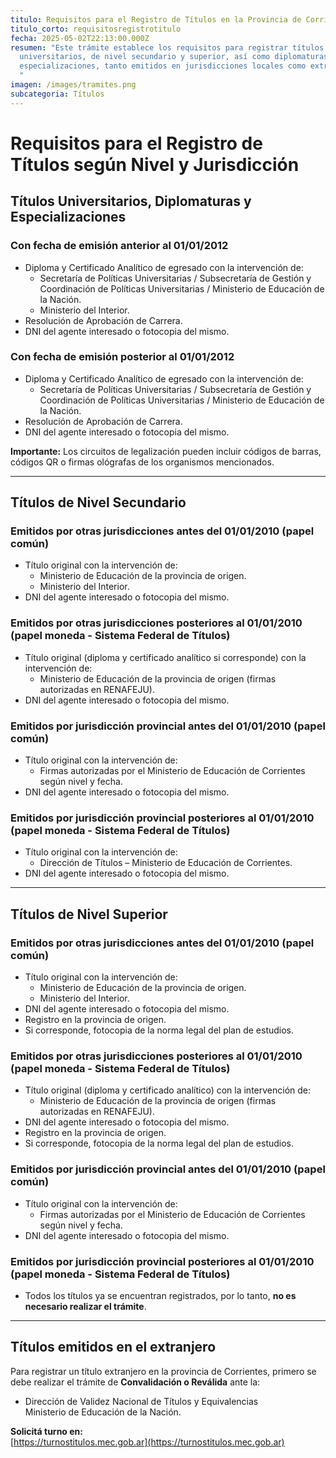 ```yaml
---
titulo: Requisitos para el Registro de Títulos en la Provincia de Corrientes
titulo_corto: requisitosregistrotitulo
fecha: 2025-05-02T22:13:00.000Z
resumen: "Este trámite establece los requisitos para registrar títulos
  universitarios, de nivel secundario y superior, así como diplomaturas y
  especializaciones, tanto emitidos en jurisdicciones locales como extranjeras.
  "
imagen: /images/tramites.png
subcategoria: Títulos
---
```


# Requisitos para el Registro de Títulos según Nivel y Jurisdicción

## Títulos Universitarios, Diplomaturas y Especializaciones

### Con fecha de emisión **anterior al 01/01/2012**

- Diploma y Certificado Analítico de egresado con la intervención de:
  - Secretaría de Políticas Universitarias / Subsecretaría de Gestión y Coordinación de Políticas Universitarias / Ministerio de Educación de la Nación.
  - Ministerio del Interior.
- Resolución de Aprobación de Carrera.
- DNI del agente interesado o fotocopia del mismo.

### Con fecha de emisión **posterior al 01/01/2012**

- Diploma y Certificado Analítico de egresado con la intervención de:
  - Secretaría de Políticas Universitarias / Subsecretaría de Gestión y Coordinación de Políticas Universitarias / Ministerio de Educación de la Nación.
- Resolución de Aprobación de Carrera.
- DNI del agente interesado o fotocopia del mismo.

**Importante:** Los circuitos de legalización pueden incluir códigos de barras, códigos QR o firmas ológrafas de los organismos mencionados.

---

## Títulos de Nivel Secundario

### Emitidos por otras jurisdicciones **antes del 01/01/2010** (papel común)

- Título original con la intervención de:
  - Ministerio de Educación de la provincia de origen.
  - Ministerio del Interior.
- DNI del agente interesado o fotocopia del mismo.

### Emitidos por otras jurisdicciones **posteriores al 01/01/2010** (papel moneda - Sistema Federal de Títulos)

- Título original (diploma y certificado analítico si corresponde) con la intervención de:
  - Ministerio de Educación de la provincia de origen (firmas autorizadas en RENAFEJU).
- DNI del agente interesado o fotocopia del mismo.

### Emitidos por jurisdicción provincial **antes del 01/01/2010** (papel común)

- Título original con la intervención de:
  - Firmas autorizadas por el Ministerio de Educación de Corrientes según nivel y fecha.
- DNI del agente interesado o fotocopia del mismo.

### Emitidos por jurisdicción provincial **posteriores al 01/01/2010** (papel moneda - Sistema Federal de Títulos)

- Título original con la intervención de:
  - Dirección de Títulos – Ministerio de Educación de Corrientes.
- DNI del agente interesado o fotocopia del mismo.

---

## Títulos de Nivel Superior

### Emitidos por otras jurisdicciones **antes del 01/01/2010** (papel común)

- Título original con la intervención de:
  - Ministerio de Educación de la provincia de origen.
  - Ministerio del Interior.
- DNI del agente interesado o fotocopia del mismo.
- Registro en la provincia de origen.
- Si corresponde, fotocopia de la norma legal del plan de estudios.

### Emitidos por otras jurisdicciones **posteriores al 01/01/2010** (papel moneda - Sistema Federal de Títulos)

- Título original (diploma y certificado analítico) con la intervención de:
  - Ministerio de Educación de la provincia de origen (firmas autorizadas en RENAFEJU).
- DNI del agente interesado o fotocopia del mismo.
- Registro en la provincia de origen.
- Si corresponde, fotocopia de la norma legal del plan de estudios.

### Emitidos por jurisdicción provincial **antes del 01/01/2010** (papel común)

- Título original con la intervención de:
  - Firmas autorizadas por el Ministerio de Educación de Corrientes según nivel y fecha.
- DNI del agente interesado o fotocopia del mismo.

### Emitidos por jurisdicción provincial **posteriores al 01/01/2010** (papel moneda - Sistema Federal de Títulos)

- Todos los títulos ya se encuentran registrados, por lo tanto, **no es necesario realizar el trámite**.

---

## Títulos emitidos en el extranjero

Para registrar un título extranjero en la provincia de Corrientes, primero se debe realizar el trámite de **Convalidación o Reválida** ante la:

- Dirección de Validez Nacional de Títulos y Equivalencias  
  Ministerio de Educación de la Nación.

**Solicitá turno en:**  
[https://turnostitulos.mec.gob.ar](https://turnostitulos.mec.gob.ar)
